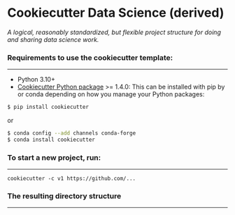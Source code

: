 # Cookiecutter Data Science (derived)

_A logical, reasonably standardized, but flexible project structure for doing and sharing data science work._


### Requirements to use the cookiecutter template:
-----------
 - Python 3.10+
 - [Cookiecutter Python package](http://cookiecutter.readthedocs.org/en/latest/installation.html) >= 1.4.0: This can be installed with pip by or conda depending on how you manage your Python packages:

``` bash
$ pip install cookiecutter
```

or

``` bash
$ conda config --add channels conda-forge
$ conda install cookiecutter
```


### To start a new project, run:
------------

    cookiecutter -c v1 https://github.com/...

### The resulting directory structure
------------

